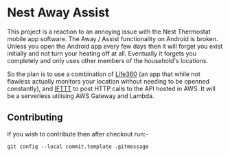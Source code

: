 # Nest Away Assist

This project is a reaction to an annoying issue with the Nest Thermostat mobile app software. The Away / Assist functionality on Android is broken. Unless you open the Android app every few days then it will forget you exist initially and not turn your heating off at all. Eventually it forgets you completely and only uses other members of the household's locations.

So the plan is to use a combination of [Life360](https://www.life360.com/) (an app that while not flawless actually monitors your location without needing to be openned constantly), and [IFTTT](https://ifttt.com/) to post HTTP calls to the API hosted in AWS. It will be a serverless utilising AWS Gateway and Lambda.

## Contributing

If you wish to contribute then after checkout run:-

    git config --local commit.template .gitmessage
